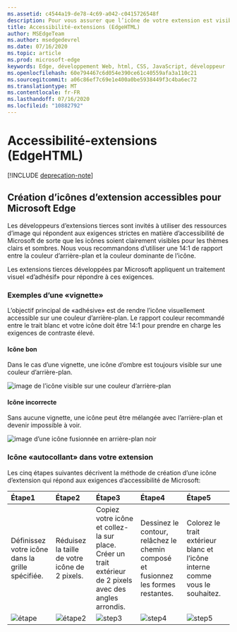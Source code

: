 ```yaml
---
ms.assetid: c4544a19-de78-4c69-a042-c0415726548f
description: Pour vous assurer que l’icône de votre extension est visible en mode clair et foncé, suivez le Guide d’accessibilité.
title: Accessibilité-extensions (EdgeHTML)
author: MSEdgeTeam
ms.author: msedgedevrel
ms.date: 07/16/2020
ms.topic: article
ms.prod: microsoft-edge
keywords: Edge, développement Web, html, CSS, JavaScript, développeur
ms.openlocfilehash: 60e794467c6d054e390ce61c40559afa3a110c21
ms.sourcegitcommit: a06c86ef7c69e1e400a0be5938449f3c4ba6ec72
ms.translationtype: MT
ms.contentlocale: fr-FR
ms.lasthandoff: 07/16/2020
ms.locfileid: "10882792"
---
```

# Accessibilité-extensions (EdgeHTML)  

[!INCLUDE [deprecation-note](../includes/deprecation-note.md)]  

## Création d’icônes d’extension accessibles pour Microsoft Edge

Les développeurs d’extensions tierces sont invités à utiliser des ressources d’image qui répondent aux exigences strictes en matière d’accessibilité de Microsoft de sorte que les icônes soient clairement visibles pour les thèmes clairs et sombres. Nous vous recommandons d’utiliser une 14:1 de rapport entre la couleur d’arrière-plan et la couleur dominante de l’icône.


Les extensions tierces développées par Microsoft appliquent un traitement visuel «d’adhésif» pour répondre à ces exigences.

### Exemples d’une «vignette»

L’objectif principal de «adhésive» est de rendre l’icône visuellement accessible sur une couleur d’arrière-plan. Le rapport couleur recommandé entre le trait blanc et votre icône doit être 14:1 pour prendre en charge les exigences de contraste élevé.

#### Icône bon
Dans le cas d’une vignette, une icône d’ombre est toujours visible sur une couleur d’arrière-plan.


![image de l’icône visible sur une couleur d’arrière-plan](./../media/accessibility-light-to-dark-good.png)

#### Icône incorrecte
Sans aucune vignette, une icône peut être mélangée avec l’arrière-plan et devenir impossible à voir.


![image d’une icône fusionnée en arrière-plan noir](./../media/accessibility-light-to-dark-bad.png)

### Icône «autocollant» dans votre extension

Les cinq étapes suivantes décrivent la méthode de création d’une icône d’extension qui répond aux exigences d’accessibilité de Microsoft:


| Étape1                                       | Étape2                                       | Étape3                                                                                 | Étape4                                                                          | Étape5                                                       |
|:---------------------------------------------|:---------------------------------------------|:---------------------------------------------------------------------------------------|:--------------------------------------------------------------------------------|:-------------------------------------------------------------|
| Définissez votre icône dans la grille spécifiée.    | Réduisez la taille de votre icône de 2 pixels.           | Copiez votre icône et collez-la sur place. Créer un trait extérieur de 2 pixels avec des angles arrondis. | Dessinez le contour, relâchez le chemin composé et fusionnez les formes restantes. | Colorez le trait extérieur blanc et l’icône interne comme vous le souhaitez. |
| ![étape](./../media/accessibility-step1.png) | ![étape2](./../media/accessibility-step2.png) | ![step3](./../media/accessibility-step3.png)                                           | ![step4](./../media/accessibility-step4.png)                                    | ![step5](./../media/accessibility-step5.png)                 |

